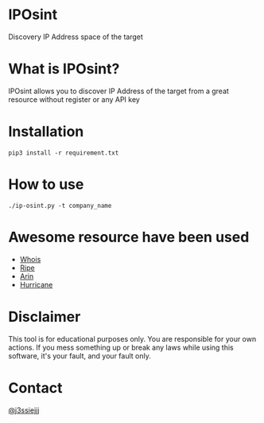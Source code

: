 IPOsint
============
Discovery IP Address space of the target

# What is IPOsint?
IPOsint allows you to discover IP Address of the target from a great resource without register or any API key

# Installation
```
pip3 install -r requirement.txt
```

# How to use

```
./ip-osint.py -t company_name
```


# Awesome resource have been used
  * [Whois](http://whois.domaintools.com)
  * [Ripe](https://apps.db.ripe.net/)
  * [Arin](https://whois.arin.net/ui/query.do)
  * [Hurricane](https://bgp.he.net/)


# Disclaimer
This tool is for educational purposes only. You are responsible for your own actions. If you mess something up or break any laws while using this software, it's your fault, and your fault only.


# Contact
[@j3ssiejjj](https://twitter.com/j3ssiejjj)
